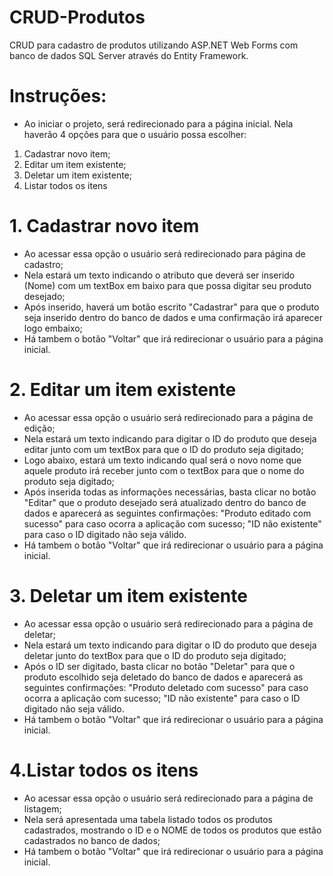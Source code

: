 # CRUD-Produtos

CRUD para cadastro de produtos utilizando ASP.NET Web Forms com banco de dados SQL Server através do Entity Framework.


# Instruções:

- Ao iniciar o projeto, será redirecionado para a página inicial. Nela haverão 4 opções para que o usuário possa escolher:

1. Cadastrar novo item;
2. Editar um item existente;
3. Deletar um item existente;
4. Listar todos os itens

# 1. Cadastrar novo item

- Ao acessar essa opção o usuário será redirecionado para página de cadastro;
- Nela estará um texto indicando o atributo que deverá ser inserido (Nome) com um textBox em baixo para que possa digitar seu produto desejado;
- Após inserido, haverá um botão escrito "Cadastrar" para que o produto seja inserido dentro do banco de dados e uma confirmação irá aparecer logo embaixo;
- Há tambem o botão "Voltar" que irá redirecionar o usuário para a página inicial.


# 2. Editar um item existente

- Ao acessar essa opção o usuário será redirecionado para a página de edição;
- Nela estará um texto indicando para digitar o ID do produto que deseja editar junto com um textBox para que o ID do produto seja digitado;
- Logo abaixo, estará um texto indicando qual será o novo nome que aquele produto irá receber junto com o textBox para que o nome do produto seja digitado;
- Após inserida todas as informações necessárias, basta clicar no botão "Editar" que o produto desejado será atualizado dentro do banco de dados e aparecerá as seguintes confirmações:
     "Produto editado com sucesso" para caso ocorra a aplicação com sucesso;
     "ID não existente" para caso o ID digitado não seja válido.
- Há tambem o botão "Voltar" que irá redirecionar o usuário para a página inicial.


# 3. Deletar um item existente

- Ao acessar essa opção o usuário será redirecionado para a página de deletar;
- Nela estará um texto indicando para digitar o ID do produto que deseja deletar junto do textBox para que o ID do produto seja digitado;
- Após o ID ser digitado, basta clicar no botão "Deletar" para que o produto escolhido seja deletado do banco de dados e aparecerá as seguintes confirmações:
    "Produto deletado com sucesso" para caso ocorra a aplicação com sucesso;
    "ID não existente" para caso o ID digitado não seja válido.
- Há tambem o botão "Voltar" que irá redirecionar o usuário para a página inicial.


# 4.Listar todos os itens

- Ao acessar essa opção o usuário será redirecionado para a página de listagem;
- Nela será apresentada uma tabela listado todos os produtos cadastrados, mostrando o ID e o NOME de todos os produtos que estão cadastrados no banco de dados;
- Há tambem o botão "Voltar" que irá redirecionar o usuário para a página inicial.
